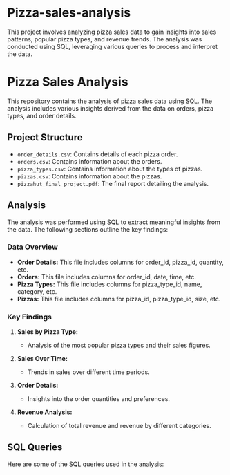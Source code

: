 # Pizza-sales-analysis
This project involves analyzing pizza sales data to gain insights into sales patterns, popular pizza types, and revenue trends. The analysis was conducted using SQL, leveraging various queries to process and interpret the data.
# Pizza Sales Analysis

This repository contains the analysis of pizza sales data using SQL. The analysis includes various insights derived from the data on orders, pizza types, and order details.

## Project Structure

- `order_details.csv`: Contains details of each pizza order.
- `orders.csv`: Contains information about the orders.
- `pizza_types.csv`: Contains information about the types of pizzas.
- `pizzas.csv`: Contains information about the pizzas.
- `pizzahut_final_project.pdf`: The final report detailing the analysis.

## Analysis

The analysis was performed using SQL to extract meaningful insights from the data. The following sections outline the key findings:

### Data Overview

- **Order Details:** This file includes columns for order_id, pizza_id, quantity, etc.
- **Orders:** This file includes columns for order_id, date, time, etc.
- **Pizza Types:** This file includes columns for pizza_type_id, name, category, etc.
- **Pizzas:** This file includes columns for pizza_id, pizza_type_id, size, etc.

### Key Findings

1. **Sales by Pizza Type:**
   - Analysis of the most popular pizza types and their sales figures.

2. **Sales Over Time:**
   - Trends in sales over different time periods.

3. **Order Details:**
   - Insights into the order quantities and preferences.

4. **Revenue Analysis:**
   - Calculation of total revenue and revenue by different categories.

## SQL Queries

Here are some of the SQL queries used in the analysis:
